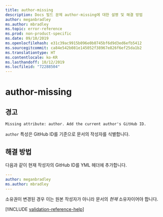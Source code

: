 ```yaml
---
title: author-missing
description: Docs 빌드 문제 author-missing에 대한 설명 및 해결 방법
author: meganbradley
ms.author: mbradley
ms.topic: error-reference
ms.prod: non-product-specific
ms.date: 09/10/2019
ms.openlocfilehash: e31c39ac9915b096e0b0745bf6d9d3ed6efb5412
ms.sourcegitcommit: ca84e542b081e145052f38967e826f6ef25da1b2
ms.translationtype: HT
ms.contentlocale: ko-KR
ms.lasthandoff: 10/12/2019
ms.locfileid: "72288504"
---
```

# <a name="author-missing"></a>author-missing

## <a name="warning"></a>경고

`Missing attribute: author. Add the current author's GitHub ID.`

`author` 특성은 GitHub ID를 기준으로 문서의 작성자를 식별합니다. 

## <a name="resolution"></a>해결 방법

다음과 같이 현재 작성자의 GitHub ID를 YML 헤더에 추가합니다.

```yml
---
author: meganbradley
ms.author: mbradley
---
```

소유권이 변경된 경우 이는 원본 작성자가 아니라 문서의 *현재* 소유자이어야 합니다.

<!--make sure to add this file to your includes folder and verify the path-->
[!INCLUDE [validation-reference-help](includes/validation-reference-help.md)]
